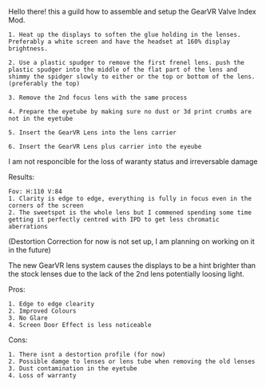 Hello there! this a guild how to assemble and setup the GearVR Valve Index Mod. 

	1. Heat up the displays to soften the glue holding in the lenses. Preferably a white screen and have the headset at 160% display brightness.

	2. Use a plastic spudger to remove the first frenel lens. push the plastic spudger into the middle of the flat part of the lens and shimmy the spidger slowly to either or the top or bottom of the lens. (preferably the top)

	3. Remove the 2nd focus lens with the same process

 	4. Prepare the eyetube by making sure no dust or 3d print crumbs are not in the eyetube

	5. Insert the GearVR Lens into the lens carrier

 	6. Insert the GearVR Lens plus carrier into the eyeube

  I am not responcible for the loss of waranty status and irreversable damage

  Results:

	Fov: H:110 V:84
 	1. Clarity is edge to edge, everything is fully in focus even in the corners of the screen
 	2. The sweetspot is the whole lens but I commened spending some time getting it perfectly centred with IPD to get less chromatic aberrations 

 (Destortion Correction for now is not set up, I am planning on working on it in the future)

 The new GearVR lens system causes the displays to be a hint brighter than the stock lenses due to the lack of the 2nd lens potentially loosing light. 

 Pros: 

 
	1. Edge to edge clearity 
	2. Improved Colours
	3. No Glare
	4. Screen Door Effect is less noticeable 

 Cons: 


	1. There isnt a destortion profile (for now)
 	2. Possible damge to lenses or lens tube when removing the old lenses 
 	3. Dust contamination in the eyetube
 	4. Loss of warranty


